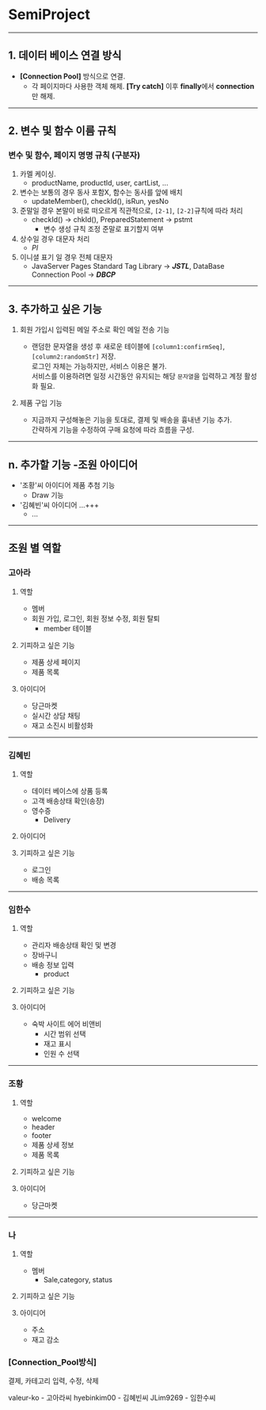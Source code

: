 # SemiProject
---
## 1. 데이터 베이스 연결 방식

* **[Connection Pool]** 방식으로 연결.
    * 각 페이지마다 사용한 객체 해제. **[Try catch]** 이후 **finally**에서 **connection**만 해제.
---
## 2. 변수 및 함수 이름 규칙

### 변수 및 함수, 페이지 명명 규칙 (구분자)

1. 카멜 케이싱.
    * productName, productId, user, cartList, ...
2. 변수는 보통의 경우 동사 포함X, 함수는 동사를 앞에 배치
    * updateMember(), checkId(), isRun, yesNo
3. 준말일 경우 본말이 바로 떠오르게 직관적으로, `[2-1]`, `[2-2]`규칙에 따라 처리
    * checkId() -> chkId(), PreparedStatement -> pstmt
        * 변수 생성 규칙 조정 준말로 표기할지 여부
4. 상수일 경우 대문자 처리
    * *PI*
5. 이니셜 표기 일 경우 전체 대문자
    * JavaServer Pages Standard Tag Library -> ***JSTL***, DataBase Connection Pool -> ***DBCP***
---
## 3. 추가하고 싶은 기능

1. 회원 가입시 입력된 메일 주소로 확인 메일 전송 기능
    * 랜덤한 문자열을 생성 후 새로운 테이블에 `[column1:confirmSeq]`, `[column2:randomStr]` 저장.<br />
    로그인 자체는 가능하지만, 서비스 이용은 불가.<br />
    서비스를 이용하려면 일정 시간동안 유지되는 해당 `문자열`을 입력하고 계정 활성화 필요.

2. 제품 구입 기능
    * 지금까지 구성해놓은 기능을 토대로, 결제 및 배송을 흉내낸 기능 추가.<br />
    간략하게 기능을 수정하여 구매 요청에 따라 흐름을 구성.
---
## n. 추가할 기능 -조원 아이디어
* '조황'씨 아이디어 제품 추첨 기능
    * Draw 기능
* '김혜빈'씨 아이디어 ...+++
    * ...
---

## 조원 별 역할

### 고아라
1. 역할
    + 멤버
    + 회원 가입, 로그인, 회원 정보 수정, 회원 탈퇴
        + member 테이블

2. 기피하고 싶은 기능
    + 제품 상세 페이지
    + 제품 목록

3. 아이디어
    + 당근마켓
    + 실시간 상담 채팅
    + 재고 소진시 비활성화
---
### 김혜빈
1. 역할
    + 데이터 베이스에 상품 등록
    + 고객 배송상태 확인(송장)
    + 영수증
        + Delivery

2. 아이디어

3. 기피하고 싶은 기능
    + 로그인
    + 배송 목록
---
### 임한수
1. 역할
    + 관리자 배송상태 확인 및 변경
    + 장바구니
    + 배송 정보 입력
        + product

2. 기피하고 싶은 기능

3. 아이디어
    + 숙박 사이트 에어 비앤비
        + 시간 범위 선택
        + 재고 표시
        + 인원 수 선택
---
### 조황
1. 역할
    + welcome
    + header
    + footer
    + 제품 상세 정보
    + 제품 목록

2. 기피하고 싶은 기능

3. 아이디어
    + 당근마켓
---
### 나
1. 역할
    + 멤버
        + Sale,category, status

2. 기피하고 싶은 기능

3. 아이디어
    + 주소
    + 재고 감소

### [Connection_Pool방식]

결제, 카테고리 입력, 수정, 삭제

valeur-ko - 고아라씨
hyebinkim00 - 김혜빈씨
JLim9269 - 임한수씨
